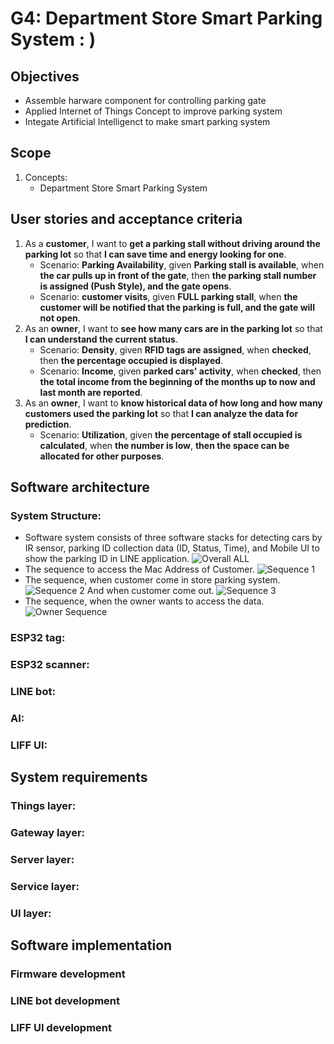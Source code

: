 # G4: Department Store Smart Parking System : )

## Objectives
* Assemble harware component for controlling parking gate
* Applied Internet of Things Concept to improve parking system
* Integate Artificial Intelligenct to make smart parking system

## Scope
1. Concepts: 
   * Department Store Smart Parking System

## User stories and acceptance criteria
1. As a **customer**, I want to **get a parking stall without driving around the parking lot** so that **I can save time and energy looking for one**.
   * Scenario: **Parking Availability**, given **Parking stall is available**, when **the car pulls up in front of the gate**, then **the parking stall number is assigned (Push Style), and the gate opens**.
   * Scenario: **customer visits**, given **FULL parking stall**, when **the customer will be notified that the parking is full, and the gate will not open**.
2. As an **owner**, I want to **see how many cars are in the parking lot** so that **I can understand the current status**.
	* Scenario: **Density**, given **RFID tags are assigned**, when **checked**, then **the percentage occupied is displayed**.
	* Scenario: **Income**, given **parked cars' activity**, when **checked**, then **the total income from the beginning of the months up to now and last month are reported**.
2. As an **owner**, I want to **know historical data of how long and how many customers used the parking lot** so that **I can analyze the data for prediction**.
	* Scenario: **Utilization**, given **the percentage of stall occupied is calculated**, when **the number is low**, **then the space can be allocated for other purposes**.

## Software architecture
### System Structure:
* Software system consists of three software stacks for detecting cars by IR sensor, parking ID collection data (ID, Status, Time), and Mobile UI to show the parking ID in LINE application.
![Overall ALL](https://user-images.githubusercontent.com/126540644/223935601-0f33ba08-4e95-4eff-b86b-0d2414c28090.jpg)
* The sequence to access the Mac Address of Customer.
![Sequence 1](https://user-images.githubusercontent.com/126540644/223780041-dd91a8f1-43d2-4b0d-a072-fa7597b572a6.jpg)
* The sequence, when customer come in store parking system.
![Sequence 2](https://user-images.githubusercontent.com/126540644/223780460-c247bd78-e674-4200-99ff-71300c1725c3.jpg)
And when customer come out.
![Sequence 3](https://user-images.githubusercontent.com/126540644/223780699-d2758c63-581d-430a-8f73-7cb4527ddf0b.jpg)
* The sequence, when the owner wants to access the data.
![Owner Sequence](https://user-images.githubusercontent.com/126540644/223205325-608ffcdf-0561-419f-ae5c-59cdd54b173f.jpg)

### ESP32 tag:

### ESP32 scanner:

### LINE bot:

### AI:

### LIFF UI: 

## System requirements
### Things layer:

### Gateway layer:

### Server layer:

### Service layer:

### UI layer:

## Software implementation
### Firmware development

### LINE bot development

### LIFF UI development
